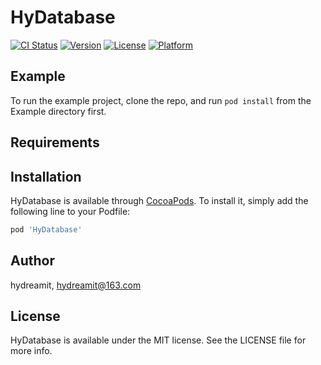 # HyDatabase

[![CI Status](https://img.shields.io/travis/hydreamit/HyDatabase.svg?style=flat)](https://travis-ci.org/hydreamit/HyDatabase)
[![Version](https://img.shields.io/cocoapods/v/HyDatabase.svg?style=flat)](https://cocoapods.org/pods/HyDatabase)
[![License](https://img.shields.io/cocoapods/l/HyDatabase.svg?style=flat)](https://cocoapods.org/pods/HyDatabase)
[![Platform](https://img.shields.io/cocoapods/p/HyDatabase.svg?style=flat)](https://cocoapods.org/pods/HyDatabase)

## Example

To run the example project, clone the repo, and run `pod install` from the Example directory first.

## Requirements

## Installation

HyDatabase is available through [CocoaPods](https://cocoapods.org). To install
it, simply add the following line to your Podfile:

```ruby
pod 'HyDatabase'
```

## Author

hydreamit, hydreamit@163.com

## License

HyDatabase is available under the MIT license. See the LICENSE file for more info.
